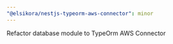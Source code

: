 ```yaml
---
"@elsikora/nestjs-typeorm-aws-connector": minor
---
```


Refactor database module to TypeOrm AWS Connector
